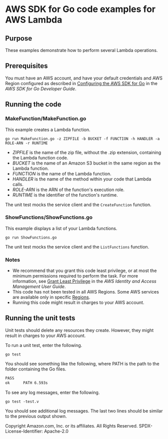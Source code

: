 # AWS SDK for Go code examples for AWS Lambda

## Purpose

These examples demonstrate how to perform several Lambda operations.

## Prerequisites

You must have an AWS account, and have your default credentials and AWS Region
configured as described in
[Configuring the AWS SDK for Go](https://docs.aws.amazon.com/sdk-for-go/v1/developer-guide/configuring-sdk.html)
in the _AWS SDK for Go Developer Guide_.

## Running the code

### MakeFunction/MakeFunction.go

This example creates a Lambda function.

`go run MakeFunction.go -z ZIPFILE -b BUCKET -f FUNCTION -h HANDLER -a ROLE-ARN -r RUNTIME`

- _ZIPFILE_ is the name of the zip file, without the .zip extension, containing the Lambda function code.
- _BUCKET_ is the name of an Amazon S3 bucket in the same region as the Lambda function.
- _FUNCTION_ is the name of the Lambda function.
- _HANDLER_ is the name of the method within your code that Lambda calls.
- _ROLE-ARN_ is the ARN of the function's execution role.
- _RUNTIME_ is the identifier of the function's runtime.

The unit test mocks the service client and the `CreateFunction` function.

### ShowFunctions/ShowFunctions.go

This example displays a list of your Lambda functions.

`go run ShowFunctions.go`

The unit test mocks the service client and the `ListFunctions` function.

### Notes

- We recommend that you grant this code least privilege,
  or at most the minimum permissions required to perform the task.
  For more information, see
  [Grant Least Privilege](https://docs.aws.amazon.com/IAM/latest/UserGuide/best-practices.html#grant-least-privilege)
  in the _AWS Identity and Access Management User Guide_.
- This code has not been tested in all AWS Regions.
  Some AWS services are available only in specific
  [Regions](https://aws.amazon.com/about-aws/global-infrastructure/regional-product-services).
- Running this code might result in charges to your AWS account.

## Running the unit tests

Unit tests should delete any resources they create.
However, they might result in charges to your
AWS account.

To run a unit test, enter the following.

`go test`

You should see something like the following,
where PATH is the path to the folder containing the Go files.

```sh
PASS
ok      PATH 6.593s
```

To see any log messages, enter the following.

`go test -test.v`

You should see additional log messages.
The last two lines should be similar to the previous output shown.

Copyright Amazon.com, Inc. or its affiliates. All Rights Reserved. SPDX-License-Identifier: Apache-2.0
